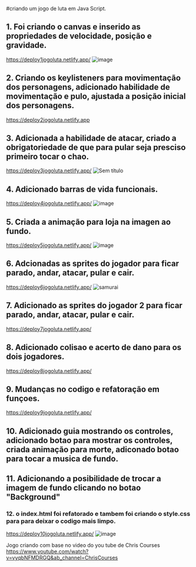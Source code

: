 #criando um jogo de luta em Java Script.

## 1. Foi criando o canvas e inserido as propriedades de velocidade, posição e gravidade.
https://deploy1jogoluta.netlify.app/
![image](https://user-images.githubusercontent.com/88566095/185760352-4a13aff2-1f7c-422c-9cae-6a10f6dffca1.png)

## 2. Criando os keylisteners para movimentação dos personagens, adicionado habilidade de movimentação e pulo, ajustada a posição inicial dos personagens.
https://deploy2jogoluta.netlify.app

## 3. Adicionada a habilidade de atacar, criado a obrigatoriedade de que para pular seja presciso primeiro tocar o chao.
https://deploy3jogoluta.netlify.app/
![Sem título](https://user-images.githubusercontent.com/88566095/185822090-dcafeb2b-b088-4931-951e-ee2e597199d8.png)

## 4. Adicionado barras de vida funcionais.
https://deploy4jogoluta.netlify.app/
![image](https://user-images.githubusercontent.com/88566095/186041512-7db4a0a8-7af4-4f02-ac87-b236b2da1fed.png)

## 5. Criada a animação para loja na imagen ao fundo.
https://deploy5jogoluta.netlify.app/
![image](https://user-images.githubusercontent.com/88566095/186070024-f2670b5b-304d-4bac-91f1-8eea21fa2d50.png)

## 6. Adcionadas as sprites do jogador para ficar parado, andar, atacar, pular e cair.
https://deploy6jogoluta.netlify.app/
![samurai](https://user-images.githubusercontent.com/88566095/186308553-7c1d8407-18a0-4250-9fc1-5faca89b6906.png)

## 7. Adicionado as sprites do jogador 2 para ficar parado, andar, atacar, pular e cair.
https://deploy7jogoluta.netlify.app/
## 8. Adicionado colisao e acerto de dano para os dois jogadores.
https://deploy8jogoluta.netlify.app/
## 9. Mudanças no codigo e refatoração em funçoes.
https://deploy9jogoluta.netlify.app/
## 10. Adicionado guia mostrando os controles, adicionado botao para mostrar os controles, criada animação para morte, adiconado botao para tocar a musica de fundo.

## 11. Adicionando a posibilidade de trocar a imagem de fundo clicando no botao "Background"

### 12. o index.html foi refatorado e tambem foi criando o style.css para para deixar o codigo mais limpo.
https://deploy10jogoluta.netlify.app/
![image](https://user-images.githubusercontent.com/88566095/187101531-55b13aa8-4bc1-4a21-b137-b85b170730e7.png)







Jogo criando com base no video do you tube de Chris Courses
https://www.youtube.com/watch?v=vyqbNFMDRGQ&ab_channel=ChrisCourses
